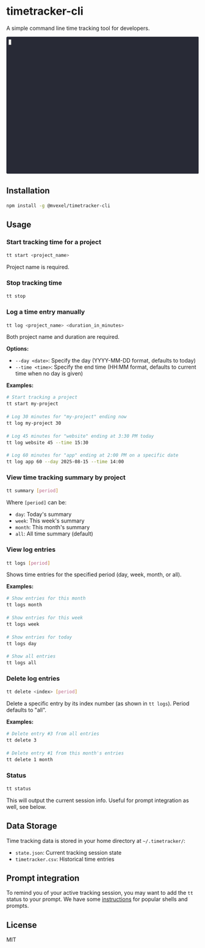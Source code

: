 # timetracker-cli

A simple command line time tracking tool for developers.

![Demo](demo/timetracker-demo.gif)

## Installation

```bash
npm install -g @mvexel/timetracker-cli
```

## Usage

### Start tracking time for a project
```bash
tt start <project_name>
```

Project name is required.

### Stop tracking time
```bash
tt stop
```

### Log a time entry manually
```bash
tt log <project_name> <duration_in_minutes>
```

Both project name and duration are required.

**Options:**
- `--day <date>`: Specify the day (YYYY-MM-DD format, defaults to today)
- `--time <time>`: Specify the end time (HH:MM format, defaults to current time when no day is given)

**Examples:**
```bash
# Start tracking a project
tt start my-project

# Log 30 minutes for "my-project" ending now
tt log my-project 30

# Log 45 minutes for "website" ending at 3:30 PM today
tt log website 45 --time 15:30

# Log 60 minutes for "app" ending at 2:00 PM on a specific date
tt log app 60 --day 2025-08-15 --time 14:00
```

### View time tracking summary by project
```bash
tt summary [period]
```

Where `[period]` can be:
- `day`: Today's summary
- `week`: This week's summary
- `month`: This month's summary
- `all`: All time summary (default)

### View log entries
```bash
tt logs [period]
```

Shows time entries for the specified period (day, week, month, or all).

**Examples:**
```bash
# Show entries for this month
tt logs month

# Show entries for this week
tt logs week

# Show entries for today
tt logs day

# Show all entries
tt logs all
```

### Delete log entries
```bash
tt delete <index> [period]
```

Delete a specific entry by its index number (as shown in `tt logs`). Period defaults to "all".

**Examples:**
```bash
# Delete entry #3 from all entries
tt delete 3

# Delete entry #1 from this month's entries
tt delete 1 month
```

### Status
```bash
tt status
```

This will output the current session info. Useful for prompt integration as well, see below.

## Data Storage

Time tracking data is stored in your home directory at `~/.timetracker/`:
- `state.json`: Current tracking session state
- `timetracker.csv`: Historical time entries


## Prompt integration

To remind you of your active tracking session, you may want to add the `tt` status to your prompt. We have some [instructions](PROMPT_INTEGRATION.md) for popular shells and prompts.

## License

MIT